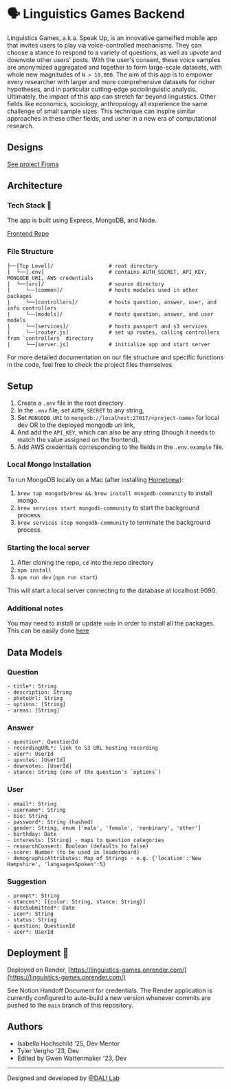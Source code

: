 # 🗣 Linguistics Games Backend

Linguistics Games, a.k.a. Speak Up, is an innovative gameified mobile app that invites users to play via voice-controlled mechanisms. They can choose a stance to respond to a variety of questions, as well as upvote and downvote other users' posts. With the user's consent, these voice samples are anonymized aggregated and together to form large-scale datasets, with whole new magnitudes of `N > 10,000`. The aim of this app is to empower every researcher with larger and more comprehensive datasets for richer hypotheses, and in particular cutting-edge sociolinguistic analysis. Ultimately, the impact of this app can stretch far beyond linguistics. Other fields like economics, sociology, anthropology all experience the same challenge of small sample sizes. This technique can inspire similar approaches in these other fields, and usher in a new era of computational research.

## Designs

[See project Figma](https://www.figma.com/file/rA2O0gfeSZ6mFjTjsPulWP/Linguistics-Games-22F)

## Architecture
### Tech Stack 🥞
The app is built using Express, MongoDB, and Node.

[Frontend Repo](https://github.com/dali-lab/linguistics-games-frontend)
### File Structure

```
├──[Top Level]/                  # root directory
|  └──[.env]                     # contains AUTH_SECRET, API_KEY, MONGODB_URI, AWS credentials
|  └──[src]/                     # source directory
|     └──[common]/               # hosts modules used in other packages
|     └──[controllers]/          # hosts question, answer, user, and info controllers
|     └──[models]/               # hosts question, answer, and user models
|     └──[services]/             # hosts passport and s3 services
|     └──[router.js]             # set up routes, calling controllers from `controllers` directory
|     └──[server.js]             # initialize app and start server
```

For more detailed documentation on our file structure and specific functions in the code, feel free to check the project files themselves.

## Setup

1. Create a `.env` file in the root directory
2. In the `.env` file, set `AUTH_SECRET` to any string, 
3. Set `MONGODB_URI` to `mongodb://localhost:27017/<project-name>` for local dev OR to the deployed mongodb uri link,
4. And add the `API_KEY`, which can also be any string (though it needs to match the value assigned on the frontend).
5. Add AWS credentials corresponding to the fields in the `.env.example` file.

### Local Mongo Installation 
To run MongoDB locally on a Mac (after installing [Homebrew](https://brew.sh/)):
1. `brew tap mongodb/brew && brew install mongodb-community` to install mongo.
2. `brew services start mongodb-community` to start the background process.
3. `brew services stop mongodb-community` to terminate the background process.

### Starting the local server 
1. After cloning the repo, `cd` into the repo directory
2. `npm install`
3. `npm run dev` (`npm run start`)

This will start a local server connecting to the database at localhost:9090.

### Additional notes

You may need to install or update `node` in order to install all the packages. This can be easily done [here](https://nodejs.org/en/)

## Data Models

### Question
```
- title*: String
- description: String
- photoUrl: String
- options: [String]
- areas: [String]
```
### Answer
```
- question*: QuestionId
- recordingURL*: link to S3 URL hosting recording
- user*: UserId
- upvotes: [UserId]
- downvotes: [UserId]
- stance: String (one of the question's `options`)
```

### User
```
- email*: String
- username*: String
- bio: String
- password*: String (hashed)
- gender: String, enum ['male', 'female', 'nonbinary', 'other']
- birthday: Date
- interests: [String] - maps to question categories
- researchConsent: Boolean (defaults to false)
- score: Number (to be used in leaderboard)
- demographicAttributes: Map of Strings - e.g. {'location':'New Hampshire', 'languagesSpoken':5}
```

### Suggestion
```
- prompt*: String
- stances*: [{color: String, stance: String}]
- dateSubmitted*: Date
- icon*: String
- status: String
- question: QuestionId
- user*: UserId
```

## Deployment 🚀

Deployed on Render, [https://linguistics-games.onrender.com/](https://linguistics-games.onrender.com/)

See Notion Handoff Document for credentials. The Render application is currently configured to auto-build a new version whenever commits are pushed to the `main` branch of this repository.

## Authors
- Isabella Hochschild '25, Dev Mentor
- Tyler Vergho '23, Dev
- Edited by Gwen Wattenmaker '23, Dev

---
Designed and developed by [@DALI Lab](https://github.com/dali-lab)